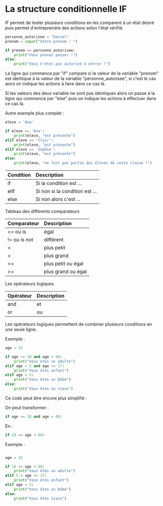 # La structure conditionnelle IF

IF permet de tester plusieurs conditions en les comparent à un état désiré puis permet d'entreprendre des actions selon l'état vérifié.

```python
personne_autorisee = "Daniel"
prenom = input("Votre prénom : ")

if prenom == personne_autorisee:
    print("Vous pouvez passer !")
else:
    print("Vous n'êtes pas autorisé à entrer !")

```

La ligne qui commence par "if" compare si la valeur de la variable "prenom" est identique à la valeur de la variable "personne_autorisee", si c'est le cas alors on indique les actions à faire dans ce cas là.

Si les valeurs des deux variable ne sont pas identiques alors on passe à la ligne qui commence par "else" puis on indique les actions à effectuer dans ce cas là. 

Autre exemple plus complet :

```python
eleve = 'Ana'

if eleve == 'Ana':
    print(eleve, "est présente")
elif eleve == 'Clair':
    print(eleve, "est présente")
elif eleve == 'Sophie':
    print(eleve, "est présente")
else:
    print(eleve, "ne fait pas partie des éleves de cette classe !")
```

| Condition | Description |
|:--|:--|
| if | Si la condition est ... |
| elif | Si non si la condition est ... |
| else | Si non alors c'est ... |

Tableau des différents comparateurs

| Comparateur | Description |
|:--|:--|
| ==  ou is | égal |
| != ou is not | différent |
| < | plus petit |
| > | plus grand |
| <= | plus petit ou égal |
| >= | plus grand ou égal |

Les opérateurs logiques

| Opérateur | Description |
|:--|:--|
| and | et |
| or | ou |

Les opérateurs logiques permettent de combiner plusieurs conditions en une seule ligne.

Exemple :

```python
age = 32

if age >= 18 and age < 60:
    print("Vous êtes un adulte")
elif age > 5 and age <= 17:
    print("Vous êtes enfant")
elif age < 5:
    print("Vous êtes un bébé")
else:
    print("Vous êtes un vieux")

```

Ce code peut être encore plus simplifié :

On peut transformer :

```python
if age >= 18 and age < 60:
```

En :

```python
if 18 <= age < 60:
```

Exemple :

```python

age = 32

if 18 <= age < 60:
    print("Vous êtes un adulte")
elif 5 < age <= 17:
    print("Vous êtes enfant")
elif age < 5:
    print("Vous êtes un bébé")
else:
    print("Vous êtes vieux")
```



